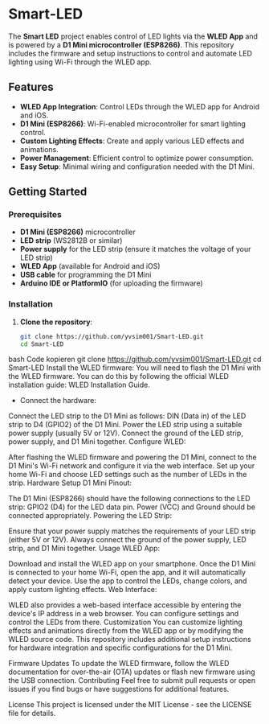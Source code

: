 # Smart-LED

The **Smart LED** project enables control of LED lights via the **WLED App** and is powered by a **D1 Mini microcontroller (ESP8266)**. This repository includes the firmware and setup instructions to control and automate LED lighting using Wi-Fi through the WLED app.

## Features

- **WLED App Integration**: Control LEDs through the WLED app for Android and iOS.
- **D1 Mini (ESP8266)**: Wi-Fi-enabled microcontroller for smart lighting control.
- **Custom Lighting Effects**: Create and apply various LED effects and animations.
- **Power Management**: Efficient control to optimize power consumption.
- **Easy Setup**: Minimal wiring and configuration needed with the D1 Mini.

## Getting Started

### Prerequisites

- **D1 Mini (ESP8266)** microcontroller
- **LED strip** (WS2812B or similar)
- **Power supply** for the LED strip (ensure it matches the voltage of your LED strip)
- **WLED App** (available for Android and iOS)
- **USB cable** for programming the D1 Mini
- **Arduino IDE or PlatformIO** (for uploading the firmware)

### Installation

1. **Clone the repository**:
   ```bash
   git clone https://github.com/yvsim001/Smart-LED.git
   cd Smart-LED
   ```


bash
Code kopieren
git clone https://github.com/yvsim001/Smart-LED.git
cd Smart-LED
Install the WLED firmware: You will need to flash the D1 Mini with the WLED firmware. You can do this by following the official WLED installation guide:
WLED Installation Guide.

* Connect the hardware:

Connect the LED strip to the D1 Mini as follows:
DIN (Data in) of the LED strip to D4 (GPIO2) of the D1 Mini.
Power the LED strip using a suitable power supply (usually 5V or 12V).
Connect the ground of the LED strip, power supply, and D1 Mini together.
Configure WLED:

After flashing the WLED firmware and powering the D1 Mini, connect to the D1 Mini's Wi-Fi network and configure it via the web interface.
Set up your home Wi-Fi and choose LED settings such as the number of LEDs in the strip.
Hardware Setup
D1 Mini Pinout:

The D1 Mini (ESP8266) should have the following connections to the LED strip:
GPIO2 (D4) for the LED data pin.
Power (VCC) and Ground should be connected appropriately.
Powering the LED Strip:

Ensure that your power supply matches the requirements of your LED strip (either 5V or 12V).
Always connect the ground of the power supply, LED strip, and D1 Mini together.
Usage
WLED App:

Download and install the WLED app on your smartphone.
Once the D1 Mini is connected to your home Wi-Fi, open the app, and it will automatically detect your device.
Use the app to control the LEDs, change colors, and apply custom lighting effects.
Web Interface:

WLED also provides a web-based interface accessible by entering the device's IP address in a web browser. You can configure settings and control the LEDs from there.
Customization
You can customize lighting effects and animations directly from the WLED app or by modifying the WLED source code. This repository includes additional setup instructions for hardware integration and specific configurations for the D1 Mini.

Firmware Updates
To update the WLED firmware, follow the WLED documentation for over-the-air (OTA) updates or flash new firmware using the USB connection.
Contributing
Feel free to submit pull requests or open issues if you find bugs or have suggestions for additional features.

License
This project is licensed under the MIT License - see the LICENSE file for details.

